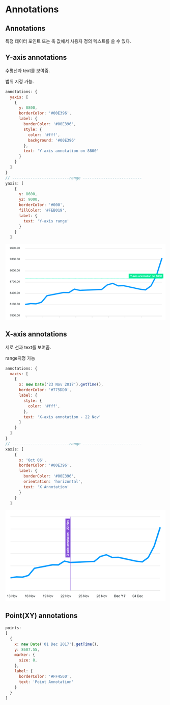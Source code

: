 # Annotations

## Annotations

특정 데이터 포인트 또는 축 값에서 사용자 정의 텍스트를 쓸 수 있다.



## Y-axis annotations

수평선과 text를 보여줌.

범위 지정 가능.

```javascript
annotations: {
  yaxis: [
    {
      y: 8800,
      borderColor: '#00E396',
      label: {
        borderColor: '#00E396',
        style: {
          color: '#fff',
          background: '#00E396'
        },
        text: 'Y-axis annotation on 8800'
      }
    }
  ]
}
// -------------------------range --------------------------
yaxis: [
    {
      y: 8600,
      y2: 9000,
      borderColor: '#000',
      fillColor: '#FEB019',
      label: {
        text: 'Y-axis range'
      }
    }
  ]
```

![y-axis-annotations](./readme_images/y-axis-annotation.png)



## X-axis annotations

세로 선과 text를 보여줌.

range지정 가능

```javascript
annotations: {
  xaxis: [
    {
      x: new Date('23 Nov 2017').getTime(),
      borderColor: '#775DD0',
      label: {
        style: {
          color: '#fff',
        },
        text: 'X-axis annotation - 22 Nov'
      }
    }
  ]
}
// -------------------------range --------------------------
xaxis: [
    {
      x: 'Oct 06',
      borderColor: '#00E396',
      label: {
        borderColor: '#00E396',
        orientation: 'horizontal',
        text: 'X Annotation'
      }
    }
  ]
```

![x-axis-annotation](./readme_images/x-axis-annotation.png)



## Point(XY) annotations

```javascript
points: 
[
  {
    x: new Date('01 Dec 2017').getTime(),
    y: 8607.55,
    marker: {
      size: 8,
    },
    label: {
      borderColor: '#FF4560',
      text: 'Point Annotation'
    }
  }
]
```